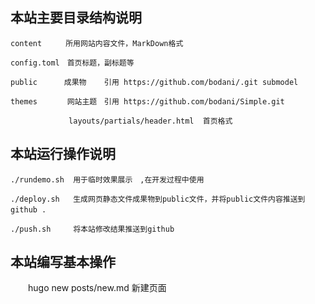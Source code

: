  ## 本站主要目录结构说明  
    content 　　 所用网站内容文件，MarkDown格式  

    config.toml　首页标题，副标题等 

    public　　　 成果物    引用 https://github.com/bodani/.git submodel 

    themes　     网站主题　引用 https://github.com/bodani/Simple.git  
    
                 layouts/partials/header.html  首页格式

 ## 本站运行操作说明

    ./rundemo.sh  用于临时效果展示　,在开发过程中使用

    ./deploy.sh   生成网页静态文件成果物到public文件，并将public文件内容推送到github .　   

    ./push.sh     将本站修改结果推送到github

 ## 本站编写基本操作

　　hugo new posts/new.md 新建页面

    
 
